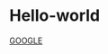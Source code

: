 # Hello-world

<script>
document.getElementById("demo").innerHTML = Date();
</script>

<a href="www.google.com">GOOGLE</a>
<p id="demo"></p>

